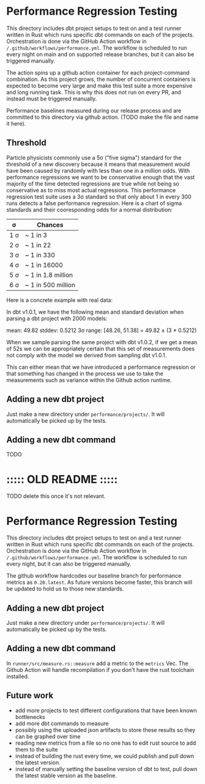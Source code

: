 # Performance Regression Testing
This directory includes dbt project setups to test on and a test runner written in Rust which runs specific dbt commands on each of the projects. Orchestration is done via the GitHub Action workflow in `/.github/workflows/performance.yml`. The workflow is scheduled to run every night on main and on supported release branches, but it can also be triggered manually.

The action spins up a github action container for each project-command combination. As this project grows, the number of concurrent containers is expected to become very large and make this test suite a more expensive and long running task. This is why this does not run on every PR, and instead must be triggered manually.

Performance baselines measured during our release process and are committed to this directory via github action. (TODO make the file and name it here).

## Threshold
Particle physicists commonly use a 5σ ("five sigma") standard for the threshold of a new discovery because it means that measurement would have been caused by randomly with less than one in a million odds. With performance regressions we want to be conservative enough that the vast majority of the time detected regressions are true while not being so conservative as to miss most actual regressions. This performance regression test suite uses a 3σ standard so that only about 1 in every 300 runs detects a false performance regression. Here is a chart of sigma standards and their cooresponding odds for a normal distribution:

| σ   | Chances            |
| --- | ------------------ |
| 1 σ | ~ 1 in 3           |
| 2 σ | ~ 1 in 22          |
| 3 σ | ~ 1 in 330         |
| 4 σ | ~ 1 in 16000       |
| 5 σ | ~ 1 in 1.8 million |
| 6 σ | ~ 1 in 500 million |

Here is a concrete example with real data:

In dbt v1.0.1, we have the following mean and standard deviation when parsing a dbt project with 2000 models:

mean: 49.82
stddev: 0.5212
3σ range: [48.26, 51.38]  =  49.82 ± (3 * 0.5212)

When we sample parsing the same project with dbt v1.0.2, if we get a mean of 52s we can be appropriately certain that this set of measurements does not comply with the model we derived from sampling dbt v1.0.1.

This can either mean that we have introduced a performance regression or that something has changed in the process we use to take the measurements such as variance within the Github action runtime.

## Adding a new dbt project
Just make a new directory under `performance/projects/`. It will automatically be picked up by the tests.

## Adding a new dbt command
TODO


# ::::: OLD README :::::
TODO delete this once it's not relevant.

# Performance Regression Testing
This directory includes dbt project setups to test on and a test runner written in Rust which runs specific dbt commands on each of the projects. Orchestration is done via the GitHub Action workflow in `/.github/workflows/performance.yml`. The workflow is scheduled to run every night, but it can also be triggered manually.

The github workflow hardcodes our baseline branch for performance metrics as `0.20.latest`. As future versions become faster, this branch will be updated to hold us to those new standards.

## Adding a new dbt project
Just make a new directory under `performance/projects/`. It will automatically be picked up by the tests.

## Adding a new dbt command
In `runner/src/measure.rs::measure` add a metric to the `metrics` Vec. The Github Action will handle recompilation if you don't have the rust toolchain installed.

## Future work
- add more projects to test different configurations that have been known bottlenecks
- add more dbt commands to measure
- possibly using the uploaded json artifacts to store these results so they can be graphed over time
- reading new metrics from a file so no one has to edit rust source to add them to the suite
- instead of building the rust every time, we could publish and pull down the latest version.
- instead of manually setting the baseline version of dbt to test, pull down the latest stable version as the baseline.

